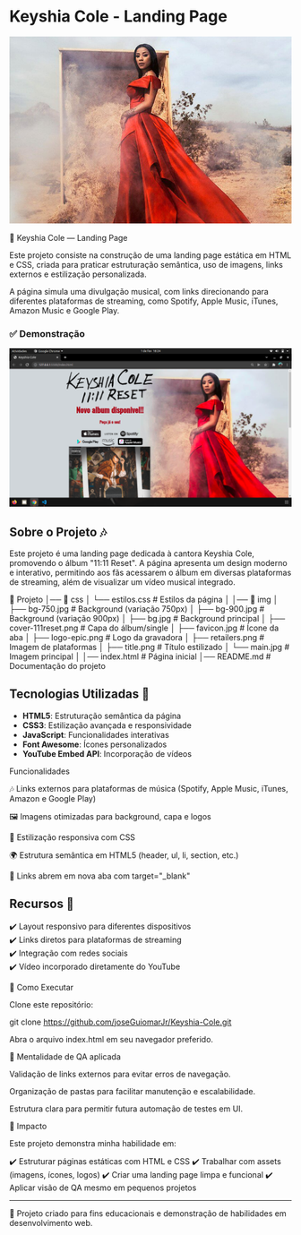 # Keyshia Cole - Landing Page

![Keyshia Cole](./img/main.jpg)

🎵 Keyshia Cole — Landing Page

Este projeto consiste na construção de uma landing page estática em HTML e CSS, criada para praticar estruturação semântica, uso de imagens, links externos e estilização personalizada.

A página simula uma divulgação musical, com links direcionando para diferentes plataformas de streaming, como Spotify, Apple Music, iTunes, Amazon Music e Google Play.

### ✅ Demonstração
 <img src="./img/Captura de tela de 2022-02-01 18-24-54.png">

## Sobre o Projeto 🎶
Este projeto é uma landing page dedicada à cantora Keyshia Cole, promovendo o álbum "11:11 Reset". A página apresenta um design moderno e interativo, permitindo aos fãs acessarem o álbum em diversas plataformas de streaming, além de visualizar um vídeo musical integrado.



📁 Projeto
│── 📁 css
│    └── estilos.css        # Estilos da página
│
│── 📁 img
│    ├── bg-750.jpg         # Background (variação 750px)
│    ├── bg-900.jpg         # Background (variação 900px)
│    ├── bg.jpg             # Background principal
│    ├── cover-111reset.png # Capa do álbum/single
│    ├── favicon.jpg        # Ícone da aba
│    ├── logo-epic.png      # Logo da gravadora
│    ├── retailers.png      # Imagem de plataformas
│    ├── title.png          # Título estilizado
│    └── main.jpg           # Imagem principal
│
│── index.html              # Página inicial
│── README.md               # Documentação do projeto

## Tecnologias Utilizadas 🚀
- **HTML5**: Estruturação semântica da página
- **CSS3**: Estilização avançada e responsividade
- **JavaScript**: Funcionalidades interativas
- **Font Awesome**: Ícones personalizados
- **YouTube Embed API**: Incorporação de vídeos

Funcionalidades

🎶 Links externos para plataformas de música (Spotify, Apple Music, iTunes, Amazon e Google Play)

🖼️ Imagens otimizadas para background, capa e logos

🎨 Estilização responsiva com CSS

🌍 Estrutura semântica em HTML5 (header, ul, li, section, etc.)

🔗 Links abrem em nova aba com target="_blank"

## Recursos 📌
✔️ Layout responsivo para diferentes dispositivos  
✔️ Links diretos para plataformas de streaming  
✔️ Integração com redes sociais  
✔️ Vídeo incorporado diretamente do YouTube  

🚀 Como Executar

Clone este repositório:

git clone https://github.com/joseGuiomarJr/Keyshia-Cole.git

Abra o arquivo index.html em seu navegador preferido.

🧪 Mentalidade de QA aplicada

Validação de links externos para evitar erros de navegação.

Organização de pastas para facilitar manutenção e escalabilidade.

Estrutura clara para permitir futura automação de testes em UI.

🌟 Impacto

Este projeto demonstra minha habilidade em:

✔️ Estruturar páginas estáticas com HTML e CSS
✔️ Trabalhar com assets (imagens, ícones, logos)
✔️ Criar uma landing page limpa e funcional
✔️ Aplicar visão de QA mesmo em pequenos projetos




---
📝 Projeto criado para fins educacionais e demonstração de habilidades em desenvolvimento web.




